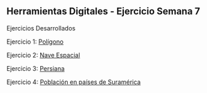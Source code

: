## Herramientas Digitales - Ejercicio Semana 7

Ejercicios Desarrollados

Ejercicio 1: [Polígono](https://rodrigosanchezmendez.github.io/Herramientas-Digitales/01-Poligono/)

Ejercicio 2: [Nave Espacial](https://rodrigosanchezmendez.github.io/Herramientas-Digitales/02-Nave/)

Ejercicio 3: [Persiana](https://rodrigosanchezmendez.github.io/Herramientas-Digitales/03-Persiana/)

Ejercicio 4: [Población en países de Suramérica](https://rodrigosanchezmendez.github.io/Herramientas-Digitales/04-Poblacion_Sudamerica/)


